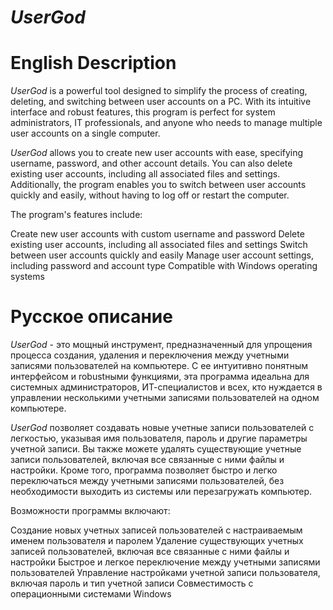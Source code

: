 # _UserGod_
# English Description

_UserGod_ is a powerful tool designed to simplify the process of creating, deleting, and switching between user accounts on a PC. With its intuitive interface and robust features, this program is perfect for system administrators, IT professionals, and anyone who needs to manage multiple user accounts on a single computer.

_UserGod_ allows you to create new user accounts with ease, specifying username, password, and other account details. You can also delete existing user accounts, including all associated files and settings. Additionally, the program enables you to switch between user accounts quickly and easily, without having to log off or restart the computer.

The program's features include:

  Create new user accounts with custom username and password
  Delete existing user accounts, including all associated files and settings
  Switch between user accounts quickly and easily
  Manage user account settings, including password and account type
  Compatible with Windows operating systems

 
# Русское описание

_UserGod_ - это мощный инструмент, предназначенный для упрощения процесса создания, удаления и переключения между учетными записями пользователей на компьютере. С ее интуитивно понятным интерфейсом и robustными функциями, эта программа идеальна для системных администраторов, ИТ-специалистов и всех, кто нуждается в управлении несколькими учетными записями пользователей на одном компьютере.

_UserGod_ позволяет создавать новые учетные записи пользователей с легкостью, указывая имя пользователя, пароль и другие параметры учетной записи. Вы также можете удалять существующие учетные записи пользователей, включая все связанные с ними файлы и настройки. Кроме того, программа позволяет быстро и легко переключаться между учетными записями пользователей, без необходимости выходить из системы или перезагружать компьютер.

Возможности программы включают:

  Создание новых учетных записей пользователей с настраиваемым именем пользователя и паролем
  Удаление существующих учетных записей пользователей, включая все связанные с ними файлы и настройки
  Быстрое и легкое переключение между учетными записями пользователей
  Управление настройками учетной записи пользователя, включая пароль и тип учетной записи
  Совместимость с операционными системами Windows
